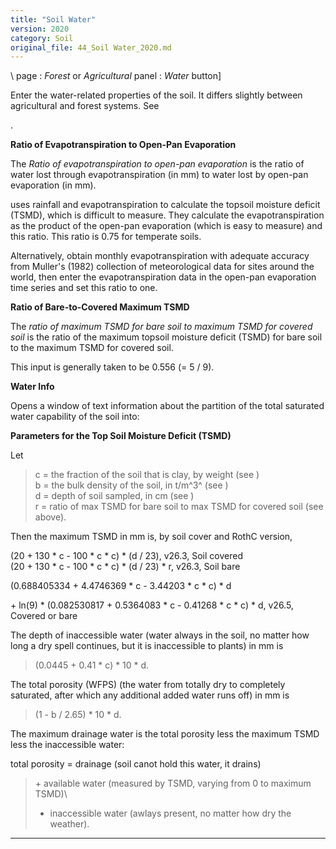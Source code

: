 ```yaml
---
title: "Soil Water"
version: 2020
category: Soil
original_file: 44_Soil Water_2020.md
---
```


\ page : *Forest* or *Agricultural* panel : *Water*
button\]

Enter the water-related properties of the soil. It differs slightly
between agricultural and forest systems. See

.

**Ratio of Evapotranspiration to Open-Pan Evaporation**

The *Ratio of evapotranspiration to open-pan evaporation* is the ratio
of water lost through evapotranspiration (in mm) to water lost by
open-pan evaporation (in mm).

 uses rainfall and evapotranspiration to calculate
the topsoil moisture deficit (TSMD), which is difficult to measure. They
calculate the evapotranspiration as the product of the open-pan
evaporation (which is easy to measure) and this ratio. This ratio is
0.75 for temperate soils.

Alternatively, obtain monthly evapotranspiration with adequate accuracy
from Muller's (1982) collection of meteorological data for sites around
the world, then enter the evapotranspiration data in the open-pan
evaporation time series and set this ratio to one.

**Ratio of Bare-to-Covered Maximum TSMD**

The *ratio of maximum TSMD for bare soil to maximum TSMD for covered
soil* is the ratio of the maximum topsoil moisture deficit (TSMD) for
bare soil to the maximum TSMD for covered soil.

This input is generally taken to be 0.556 (= 5 / 9).

**Water Info**

Opens a window of text information about the partition of the total
saturated water capability of the soil into:

**Parameters for the Top Soil Moisture Deficit (TSMD)**

Let

> c = the fraction of the soil that is clay, by weight (see )\
> b = the bulk density of the soil, in t/m^3^ (see )\
> d = depth of soil sampled, in cm (see )\
> r = ratio of max TSMD for bare soil to max TSMD for covered soil (see
> above).

Then the maximum TSMD in mm is, by soil cover and RothC version,

(20 + 130 \* c - 100 \* c \* c) \* (d / 23), v26.3, Soil covered\
(20 + 130 \* c - 100 \* c \* c) \* (d / 23) \* r, v26.3, Soil bare

(0.688405334 + 4.4746369 \* c - 3.44203 \* c \* c) \* d

\+ ln(9) \* (0.082530817 + 0.5364083 \* c - 0.41268 \* c \* c) \* d,
v26.5, Covered or bare

The depth of inaccessible water (water always in the soil, no matter how
long a dry spell continues, but it is inaccessible to plants) in mm is

> (0.0445 + 0.41 \* c) \* 10 \* d.

The total porosity (WFPS) (the water from totally dry to completely
saturated, after which any additional added water runs off) in mm is

> (1 - b / 2.65) \* 10 \* d.

The maximum drainage water is the total porosity less the maximum TSMD
less the inaccessible water:

total porosity = drainage (soil canot hold this water, it drains)

> \+ available water (measured by TSMD, varying from 0 to maximum TSMD)\
> + inaccessible water (awlays present, no matter how dry the weather).

------------------------------------------------------------------------